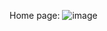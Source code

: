 Home page:
![image](https://github.com/user-attachments/assets/fa2f68e8-09d2-40f3-abcb-00f7efa8eca5)
